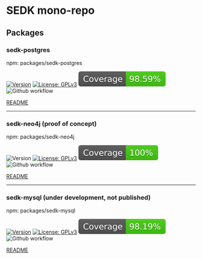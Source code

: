 # SEDK mono-repo

## Packages
### sedk-postgres
npm: packages/sedk-postgres

[![Version](https://img.shields.io/badge/version-0.15.0-blue.svg)](https://github.com/amerharb/sedk/tree/version/0.15.0)
[![License: GPLv3](https://img.shields.io/badge/License-ISC-blue.svg)](https://opensource.org/licenses/ISC)
![Coverage](https://raw.githubusercontent.com/amerharb/sedk/main/packages/sedk-postgres/badges/coverage.svg)
![Github workflow](https://github.com/amerharb/sedk/actions/workflows/test-lint.yaml/badge.svg?branch=main)

[README](https://github.com/amerharb/sedk/blob/main/packages/sedk-postgres/README.md)

---
### sedk-neo4j (proof of concept)
npm: packages/sedk-neo4j

![Version](https://img.shields.io/badge/version-0.0.4-blue.svg)
[![License: GPLv3](https://img.shields.io/badge/License-ISC-blue.svg)](https://opensource.org/licenses/ISC)
![Coverage](https://raw.githubusercontent.com/amerharb/sedk/main/packages/sedk-neo4j/badges/coverage.svg)
![Github workflow](https://github.com/amerharb/sedk/actions/workflows/test-lint.yaml/badge.svg?branch=main)

[README](https://github.com/amerharb/sedk/blob/main/packages/sedk-neo4j/README.md)

--- 
### sedk-mysql (under development, not published)
npm: packages/sedk-mysql

[![Version](https://img.shields.io/badge/version-0.0.2-blue.svg)](https://github.com/amerharb/sedk/tree/sedk-mysql/version/0.0.2)
[![License: GPLv3](https://img.shields.io/badge/License-ISC-blue.svg)](https://opensource.org/licenses/ISC)
![Coverage](https://raw.githubusercontent.com/amerharb/sedk/main/packages/sedk-mysql/badges/coverage.svg)
![Github workflow](https://github.com/amerharb/sedk/actions/workflows/test-lint.yaml/badge.svg?branch=main)

[README](https://github.com/amerharb/sedk/blob/main/packages/sedk-mysql/README.md)
